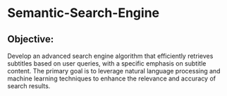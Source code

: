 # Semantic-Search-Engine

## Objective:
Develop an advanced search engine algorithm that efficiently retrieves subtitles based on user queries, with a specific emphasis on subtitle content. The primary goal is to leverage natural language processing and machine learning techniques to enhance the relevance and accuracy of search results.

